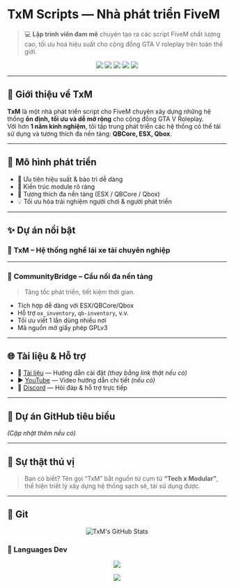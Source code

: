 # TxM Scripts — Nhà phát triển FiveM

> 💻 **Lập trình viên đam mê** chuyên tạo ra các script FiveM chất lượng cao, tối ưu hoá hiệu suất cho cộng đồng GTA V roleplay trên toàn thế giới.

<p align="center">
  <img src="https://img.shields.io/github/followers/TxM?style=social" />
  <img src="https://img.shields.io/github/stars/TxM?style=social" />
  <img src="https://komarev.com/ghpvc/?username=TxM&label=Profile+Views&color=539eff" />
  <a href="https://discord.gg/YOUR_INVITE"><img src="https://img.shields.io/discord/YOUR_DISCORD_ID?label=Discord&logo=discord&color=7289da&style=flat" /></a>
  <a href="https://ko-fi.com/YOUR_KOFI"><img src="https://img.shields.io/badge/Ko--fi-Donate-blue?logo=ko-fi" /></a>
</p>

---

## 🔹 Giới thiệu về TxM

**TxM** là một nhà phát triển script cho FiveM chuyên xây dựng những hệ thống **ổn định, tối ưu và dễ mở rộng** cho cộng đồng GTA V Roleplay.  
Với hơn **1 năm kinh nghiệm**, tôi tập trung phát triển các hệ thống có thể tái sử dụng và tương thích đa nền tảng: **QBCore, ESX, Qbox**.

---

## 🧩 Mô hình phát triển

- 🔧 Ưu tiên hiệu suất & bảo trì dễ dàng
- 🧱 Kiến trúc module rõ ràng
- 🔁 Tương thích đa nền tảng (ESX / QBCore / Qbox)
- 💡 Tối ưu hóa trải nghiệm người chơi & người phát triển

---

## ✨ Dự án nổi bật

### 🔑 **TxM – Hệ thống nghề lái xe tải chuyên nghiệp**

---

### 🔗 **CommunityBridge – Cầu nối đa nền tảng**
> Tăng tốc phát triển, tiết kiệm thời gian.

- Tích hợp dễ dàng với ESX/QBCore/Qbox
- Hỗ trợ `ox_inventory`, `qb-inventory`, v.v.
- Tối ưu viết 1 lần dùng nhiều nơi
- Mã nguồn mở giấy phép GPLv3

---

## 🌐 Tài liệu & Hỗ trợ

- 📘 [Tài liệu](https://txm-scripts.gitbook.io/txm-scripts/) — Hướng dẫn cài đặt *(thay bằng link thật nếu có)*
- ▶️ [YouTube](https://youtube.com/@txmscripts) — Video hướng dẫn chi tiết *(nếu có)*
- 💬 [Discord](https://discord.gg/txmscripts) — Hỏi đáp & hỗ trợ trực tiếp

---

## 🚀 Dự án GitHub tiêu biểu

*(Cập nhật thêm nếu có)*

---

## 🎉 Sự thật thú vị

> Bạn có biết? Tên gọi “TxM” bắt nguồn từ cụm từ **“Tech x Modular”**, thể hiện triết lý xây dựng hệ thống sạch sẽ, tái sử dụng được.

---

## 🎉 Git

<p align="center">
  <img src="https://github-readme-stats.vercel.app/api?username=TxM&show_icons=true&theme=tokyonight&hide_title=true" alt="TxM's GitHub Stats" />
</p>

### 🧠 Languages Dev

<p align="center">
  <img src="https://github-readme-stats.vercel.app/api/top-langs/?username=TxM&layout=compact&theme=tokyonight" />
</p>


<p align="center">
  <img src="https://capsule-render.vercel.app/api?type=waving&color=0:539EFF,100:131617&height=120&section=footer"/>
</p>
